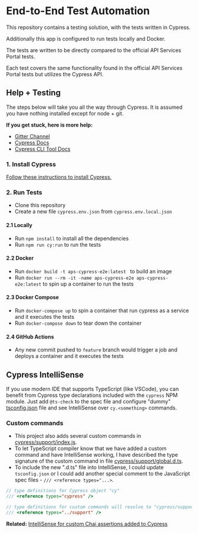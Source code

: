 # End-to-End Test Automation

This repository contains a testing solution, with the tests written in Cypress.

Additionally this app is configured to run tests locally and Docker.

The tests are written to be directly compared to the official API Services Portal tests.

Each test covers the same functionality found in the official API Services Portal tests but utilizes the Cypress API.

## Help + Testing

The steps below will take you all the way through Cypress. It is assumed you have nothing installed except for node + git.

**If you get stuck, here is more help:**

- [Gitter Channel](https://gitter.im/cypress-io/cypress)
- [Cypress Docs](https://on.cypress.io)
- [Cypress CLI Tool Docs](https://github.com/cypress-io/cypress-cli)

### 1. Install Cypress

[Follow these instructions to install Cypress.](https://docs.cypress.io/guides/getting-started/installing-cypress)

### 2. Run Tests

* Clone this repository
* Create a new file `cypress.env.json` from `cypress.env.local.json`

#### 2.1 Locally

* Run `npm install` to install all the dependencies
* Run `npm run cy:run` to run the tests

#### 2.2 Docker

* Run `docker build -t aps-cypress-e2e:latest `  to build an image
* Run `docker run --rm -it -name aps-cypress-e2e aps-cypress-e2e:latest` to spin up a container to run the tests

#### 2.3 Docker Compose

* Run `docker-compose up` to spin a container that run cypress as a service and it executes the tests 
* Run `docker-compose down` to tear down the container

#### 2.4 GitHub Actions

* Any new commit pushed to `feature` branch would trigger a job and deploys a container and it executes the tests

## Cypress IntelliSense

If you use modern IDE that supports TypeScript (like VSCode), you can benefit
from Cypress type declarations included with the `cypress` NPM module. Just
add `@ts-check` to the spec file and configure "dummy"
[tsconfig.json](tsconfig.json) file and see IntelliSense over `cy.<something>`
commands.

### Custom commands

* This project also adds several custom commands in [cypress/support/index.js](cypress/support/index.ts). 
* To let TypeScript compiler know that we have added a custom command and have IntelliSense working, I have described the type signature of the custom command in file [cypress/support/global.d.ts](cypress/support/global.d.ts). 
* To include the new ".d.ts" file into IntelliSense, I could update `tsconfig.json` or I could add another special comment to the JavaScript spec files - `/// <reference types="...>`.

```js
// type definitions for Cypress object "cy"
/// <reference types="cypress" />

// type definitions for custom commands will resolve to "cypress/support/global.d.ts"
/// <reference types="../support" />
```

**Related:** [IntelliSense for custom Chai assertions added to Cypress](https://github.com/cypress-io/cypress-example-recipes/tree/master/examples/extending-cypress__chai-assertions#code-completion)

